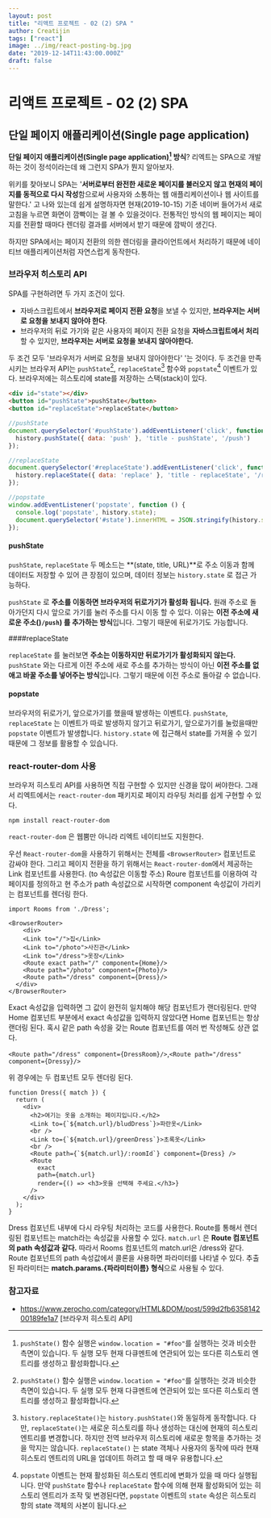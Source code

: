 ```yaml
---
layout: post
title: "리액트 프로젝트 - 02 (2) SPA "
author: Creatijin
tags: ["react"]
image: ../img/react-posting-bg.jpg
date: "2019-12-14T11:43:00.000Z"
draft: false
---
```


# 리액트 프로젝트 - 02 (2) SPA

## 단일 페이지 애플리케이션(Single page application)

**단일 페이지 애플리케이션(Single page application)[^1] 방식**? 리엑트는 SPA으로 개발하는 것이 정석이라는데 왜 그런지 SPA가 뭔지 알아보자.

위키를 찾아보니 SPA는 '**서버로부터 완전한 새로운 페이지를 불러오지 않고 현재의 페이지를 동적으로 다시 작성**함으로써 사용자와 소통하는 웹 애플리케이션이나 웹 사이트를 말한다.' 고 나와 있는데 쉽게 설명하자면 현재(2019-10-15) 기준 네이버 들어가서 새로고침을 누르면 화면이 깜빡이는 걸 볼 수 있을것이다. 전통적인 방식의 웹 페이지는 페이지를 전환할 때마다 렌더링 결과를 서버에서 받기 때문에 깜박이 생긴다.

하지만 SPA에서는 페이지 전환의 의한 렌더링을 클라이언트에서 처리하기 때문에 네이티브 애플리케이션처럼 자연스럽게 동작한다.

### 브라우저 히스토리 API

SPA를 구현하려면 두 가지 조건이 있다.

- 자바스크립트에서 **브라우저로 페이지 전환 요청**을 보낼 수 있지만, **브라우저는 서버로 요청을 보내지 않아야 한다**.
- 브라우저의 뒤로 가기와 같은 사용자의 페이지 전환 요청을 **자바스크립트에서 처리**할 수 있지만, **브라우저는 서버로 요청을 보내지 않아야한다.**

두 조건 모두 '브라우저가 서버로 요청을 보내지 않아야한다' '는 것이다. 두 조건을 만족 시키는 브라우저 API는 `pushState`[^1], `replaceState`[^2] 함수와 `popstate`[^3] 이벤트가 있다. 브라우저에는 히스토리에 state를 저장하는 스택(stack)이 있다.

```html
<div id="state"></div>
<button id="pushState">pushState</button>
<button id="replaceState">replaceState</button>
```

```javascript
//pushState
document.querySelector('#pushState').addEventListener('click', function () {
  history.pushState({ data: 'push' }, 'title - pushState', '/push')
});

//replaceState
document.querySelector('#replaceState').addEventListener('click', function () {
  history.replaceState({ data: 'replace' }, 'title - replaceState', '/replace');
});

//popstate
window.addEventListener('popstate', function () {
  console.log('popstate', history.state);
  document.querySelector('#state').innerHTML = JSON.stringify(history.state);
});
```

#### pushState

`pushState`, `replaceState` 두 메소드는 **(state, title, URL)**로 주소 이동과 함께 데이터도 저장할 수 있어 큰 장점이 있으며, 데이터 정보는 `history.state` 로 접근 가능하다.

`pushState` 로 **주소를 이동하면 브라우저의 뒤로가기가 활성화 됩니다.** 원래 주소로 돌아가던지 다시 앞으로 가기를 눌러 주소를 다시 이동 할 수 있다. 이유는 **이전 주소에 새로운 주소()`/push`) 를 추가하는 방식**입니다. 그렇기 때문에 뒤로가기도 가능합니다.

####replaceState

`replaceState` 를 눌러보면 **주소는 이동하지만 뒤로가기가 활성화되지 않는다.** `pushState` 와는 다르게 이전 주소에 새로 주소를 추가하는 방식이 아닌 **이전 주소를 없애고 바꿀 주소를 넣어주는 방식**입니다. 그렇기 때문에 이전 주소로 돌아갈 수 없습니다.

#### popstate

브라우저의 뒤로가기, 앞으로가기를 했을때 발생하는 이벤트다. `pushState`, `replaceState` 는 이벤트가 따로 발생하지 않기고 뒤로가기, 앞으로가기를 눌렀을때만  `popstate` 이벤트가 발생합니다.  `history.state` 에 접근해서 state를 가져올 수 있기 때문에 그 정보를 활용할 수 있습니다.



### react-router-dom 사용

브라우저 히스토리 API를 사용하면 직접 구현할 수 있지만 신경을 많이 써야한다. 그래서 리엑트에서는 `react-router-dom` 패키지로 페이지 라우팅 처리를 쉽게 구현할 수 있다.

```
npm install react-router-dom
```

`react-router-dom` 은 웹뿜만 아니라 리엑트 네이티브도 지원한다. 



우선 `React-router-dom`을 사용하기 위해서는 전체를 `<BrowserRouter>` 컴포넌트로 감싸야 한다. 그리고 페이지 전환을 하기 위해서는 `React-router-dom`에서 제공하는 Link 컴포넌트를 사용한다. (to 속성값은 이동할 주소) Roure 컴포넌트를 이용하여 각 페이지를 정의하고 현 주소가 path 속성값으로 시작하면 component 속성값이 가리키는 컴포넌트를 렌더링 한다.

~~~react
import Rooms from './Dress';

<BrowserRouter>
	<div>
  	<Link to="/">집</Link>
    <Link to="/photo">사진관</Link>
    <Link to="/dress">옷장</Link>
    <Route exact path="/" component={Home}/>
    <Route path="/photo" component={Photo}/>
    <Route path="/dress" component={Dress}/>
  </div>
</BrowserRouter>
~~~

Exact 속성값을 입력하면 그 값이 완전히 일치해야 해당 컴포넌트가 랜더링된다. 만약 Home 컴포넌트 부분에서 exact 속성값을 입력하지 않았다면 Home 컴포넌트는 항상 랜더링 된다. 혹시 같은 path 속성을 갖는 Route 컴포넌트를 여러 번 작성해도 상관 없다.

`<Route path="/dress" component={DressRoom}/>`,`<Route path="/dress" component={Dressy}/>`

위 경우에는 두 컴포넌트 모두 렌더링 된다.



~~~react
function Dress({ match }) {
  return (
    <div>
      <h2>여기는 옷을 소개하는 페이지입니다.</h2>
      <Link to={`${match.url}/bludDress`}>파란옷</Link>
      <br />
      <Link to={`${match.url}/greenDress`}>초록옷</Link>
      <br />
      <Route path={`${match.url}/:roomId`} component={Dress} />
      <Route
        exact
        path={match.url}
        render={() => <h3>옷을 선택해 주세요.</h3>}
      />
    </div>
  );
}
~~~

Dress 컴포넌트 내부에 다시 라우팅 처리하는 코드를 사용한다. Route를 통해서 렌더링된 컴포넌트는 match라는 속성값을 사용할 수 있다. `match.url` 은 **Route 컴포넌트의 path 속성값과 같다.** 따라서 Rooms 컴포넌트의 match.url은 /dress와 같다. Route 컴포넌트의 path 속성값에서 콜론을 사용하면 파라미터를 나타낼 수 있다. 추출된 파라미터는 **match.params.{파라미터이름} 형식**으로 사용될 수 있다.

[^1]:`pushState()` 함수 실행은 `window.location = "#foo"`를 실행하는 것과 비슷한 측면이 있습니다. 두 실행 모두 현재 다큐멘트에 연관되어 있는 또다른 히스토리 엔트리를 생성하고 활성화합니다. 
[^2]:`history.replaceState()`는 `history.pushState()`와 동일하게 동작합니다. 다만, `replaceState()`는 새로운 히스토리를 하나 생성하는 대신에 현재의 히스토리 엔트리를 변경합니다. 하지만 전역 브라우저 히스토리에 새로운 항목을 추가하는 것을 막지는 않습니다. `replaceState()` 는 state 객체나 사용자의 동작에 따라 현재 히스토리 엔트리의 URL을 업데이트 하려고 할 때 매우 유용합니다.
[^3]:`popstate` 이벤트는 현재 활성화된 히스토리 엔트리에 변화가 있을 때 마다 실행됩니다. 만약 `pushState` 함수나 `replaceState` 함수에 의해 현재 활성화되어 있는 히스토리 엔트리가 조작 및 변경된다면, `popstate` 이벤트의 `state` 속성은 히스토리 항의 state 객체의 사본이 됩니다.

### 참고자료

- https://www.zerocho.com/category/HTML&DOM/post/599d2fb635814200189fe1a7 [브라우저 히스토리 API]
